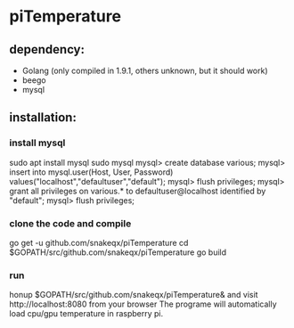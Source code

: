 # piTemperature

## dependency:

* Golang (only compiled in 1.9.1, others unknown, but it should work)
* beego
* mysql

## installation:
### install mysql
sudo apt install mysql
sudo mysql
mysql> create database various;
mysql> insert into mysql.user(Host, User, Password) values("localhost","defaultuser","default");
mysql> flush privileges;
mysql> grant all privileges on various.* to defaultuser@localhost identified by "default";
mysql> flush privileges;

### clone the code and compile
go get -u github.com/snakeqx/piTemperature
cd $GOPATH/src/github.com/snakeqx/piTemperature
go build


### run
honup $GOPATH/src/github.com/snakeqx/piTemperature&
and visit http://localhost:8080 from your browser
The programe will automatically load cpu/gpu temperature in raspberry pi.




